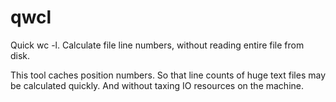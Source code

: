 qwcl
======

Quick wc -l. Calculate file line numbers, without reading entire file from disk.

This tool caches position numbers.  So that line counts of huge text files may be calculated quickly.  And without taxing IO resources on the machine.
